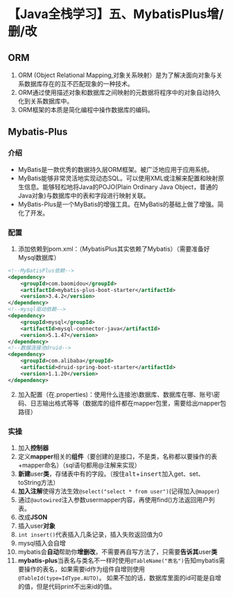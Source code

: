 # 【Java全栈学习】五、MybatisPlus增/删/改

## ORM
1. ORM (Object Relational Mapping,对象关系映射）是为了解决面向对象与关系数据库存在的互不匹配现象的一种技术。
2. ORM通过使用描述对象和数据库之间映射的元数据将程序中的对象自动持久化到关系数据库中。
3. ORM框架的本质是简化编程中操作数据库的编码。

<!--more-->

## Mybatis-Plus
### 介绍
- MyBatis是一款优秀的数据持久层ORM框架。被广泛地应用于应用系统。
- MyBatis能够非常灵活地实现动态SQL。可以使用XML或注解来配置和映射原生信息。能够轻松地将Java的POJO(Plain Ordinary Java Object，普通的Java对象)与数据库中的表和字段进行映射关联。
- MyBatis-Plus是一个MyBatis的增强工具。在MyBatis的基础上做了增强。简化了开发。
### 配置
1. 添加依赖到pom.xml：（MybatisPlus其实依赖了Mybatis）（需要准备好Mysql数据库）
```xml
<!--MyBatisPlus依赖-->
<dependency>
    <groupId>com.baomidou</groupId>
    <artifactId>mybatis-plus-boot-starter</artifactId>
    <version>3.4.2</version>
</dependency>
<!--mysql驱动依赖-->
<dependency>
    <groupId>mysql</groupId>
    <artifactId>mysql-connector-java</artifactId>
    <version>5.1.47</version>
</dependency>
<!--数据连接池druid-->
<dependency>
    <groupId>com.alibaba</groupId>
    <artifactid>druid-spring-boot-starter</artifactId>
    <version>1.1.20</version>
</dependency>

```
2. 加入配置（在.properties)：使用什么连接池\数据库、数据库在哪、账号\密码、日志输出格式等等（数据库的组件都在mapper包里，需要给出mapper包路径）
### 实操
1. 加入**控制器**
2. 定义**mapper**相关的**组件**（要创建的是接口，不是类，名称都以要操作的表+mapper命名）（sql语句都用@注解来实现）
3. **新建**user**类**，存储表中有的字段。（按住<kbd>alt</kbd>+<kbd>insert</kbd>加入get、set、toString方法）
4. **加入注解**使得方法生效`@select("select * from user")`(记得加入`@mapper`)
5. 通过`@autowired`注入参数usermapper内容，再使用find()方法返回用户列表。
6. 改成**JSON**
7. 插入user**对象**
8. `int insert()`代表插入几条记录，插入失败返回值为0
9. mysql插入会自增
10. mybatis会**自动**帮助你**增删改**，不需要再自写方法了，只需要**告诉其**user**类**
11. **mybatis-plus**当表名与类名不一样时使用`@TableName("表名")`告知mybatis需要操作的表名，如果需要id作为组件自增则使用`@TableId(type=IdType.AUTO)`。
    如果不加的话，数据库里面的id可能是自增的值，但是代码print不出来id的值。
